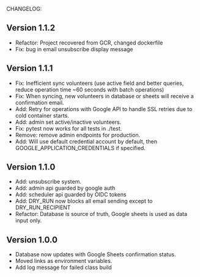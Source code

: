 CHANGELOG:

## Version 1.1.2

- Refactor: Project recovered from GCR, changed dockerfile
- Fix: bug in email unsubscribe display message

## Version 1.1.1

- Fix: Inefficient sync volunteers (use active field and better queries, reduce operation time ~60 seconds with batch operations)
- Fix: When syncing, new volunteers in database or sheets will receive a confirmation email.
- Add: Retry for operations with Google API to handle SSL retries due to cold container starts.
- Add: admin set active/inactive volunteers.
- Fix: pytest now works for all tests in ./test.
- Remove: remove admin endpoints for production.
- Add: Will use default credential account by default, then GOOGLE_APPLICATION_CREDENTIALS if specified.

## Version 1.1.0

- Add: unsubscribe system.
- Add: admin api guarded by google auth
- Add: scheduler api guarded by OIDC tokens
- Add: DRY_RUN now blocks all email sending except to DRY_RUN_RECIPIENT
- Refactor: Database is source of truth, Google sheets is used as data input only.

## Version 1.0.0

- Database now updates with Google Sheets confirmation status.
- Moved links as environment variables.
- Add log message for failed class build